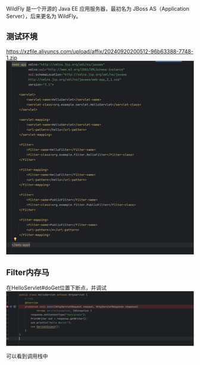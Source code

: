 WildFly 是一个开源的 Java EE 应用服务器，最初名为 JBoss AS（Application Server），后来更名为 WildFly。
## 测试环境
https://xzfile.aliyuncs.com/upload/affix/20240920200512-96b63388-7748-1.zip
![](attachments/Pasted%20image%2020241209210604.png)
## Filter内存马
在HelloServlet#doGet位置下断点，并调试
![](attachments/Pasted%20image%2020241209210827.png)

可以看到调用栈中